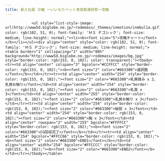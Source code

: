 ```yaml
---
title: 新入社員 沙織 ～いいなりペット育成痴漢研修～攻略
---
```


                <ul style="list-style-image: url(http://www5d.biglobe.ne.jp/~rodemass/_themes/inmotion/inmbul1a.gif); color: rgb(102, 51, 0); font-family: 'ＭＳ Ｐゴシック'; font-size: medium; line-height: normal;"><li><b><font size="5">攻略チャート</font></b></li></ul><div align="center" style="color: rgb(102, 51, 0); font-family: 'ＭＳ Ｐゴシック'; font-size: medium; line-height: normal;"><table border="1" cellspacing="1" width="80%" background="http://www5d.biglobe.ne.jp/~rodemass/images/bg.jpg" style="border-color: rgb(153, 0, 102); color: transparent;"><tbody><tr><td align="center" colspan="3" bgcolor="#CCFFCC" style="border-color: rgb(153, 0, 102);"><b><font size="2" color="#663300">選択肢</font></b></td></tr><tr><td align="center" width="254" style="border-color: rgb(153, 0, 102);"><font size="2" color="#663300">乳房揉み x 2、乳房お触り</font></td><td align="center" width="254" style="border-color: rgb(153, 0, 102);"><font size="2" color="#663300">乳首 x 3</font></td><td align="center" width="255" style="border-color: rgb(153, 0, 102);"><font size="2" color="#663300">乳房お触り x 3</font></td></tr><tr><td align="center" width="254" style="border-color: rgb(153, 0, 102);"><font size="2" color="#663300">秘部 x 3</font></td><td align="center" width="254" style="border-color: rgb(153, 0, 102);"><font size="2" color="#663300">胸 x 3</font></td><td align="center" rowspan="2" width="255" bgcolor="#FFFFCC" style="border-color: rgb(153, 0, 102);"><b><font size="2" color="#663300">CG回収完了</font></b></td></tr><tr><td align="center" width="254" bgcolor="#FFCC66" style="border-color: rgb(153, 0, 102);"><b><font size="2" color="#663300">END1</font></b></td><td align="center" width="254" bgcolor="#FFCCCC" style="border-color: rgb(153, 0, 102);"><b><font size="2" color="#663300">END2</font></b></td></tr></tbody></table>
